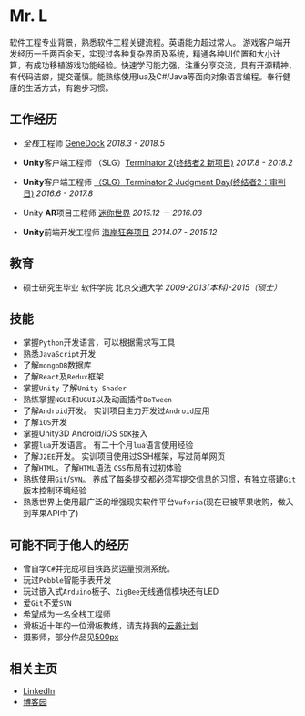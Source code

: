 # Mr. L
软件工程专业背景，熟悉软件工程关键流程。英语能力超过常人。
游戏客户端开发经历一千两百余天，实现过各种复杂界面及系统，精通各种UI位置和大小计算，有成功移植游戏功能经验。快速学习能力强，注重分享交流，具有开源精神，有代码洁癖，提交谨慎。能熟练使用lua及C#/Java等面向对象语言编程。奉行健康的生活方式，有跑步习惯。

## 工作经历
- *全栈*工程师 [GeneDock](https://www.genedock.com/) *2018.3 - 2018.5*
- **Unity**客户端工程师 （SLG）[Terminator 2(终结者2 新项目)](https://play.google.com/store/apps/details?id=com.gameholic.ggplay.skyneten2) *2017.8 - 2018.2*

- **Unity**客户端工程师 [（SLG）Terminator 2 Judgment Day(终结者2：审判日)](https://play.google.com/store/apps/details?id=com.gameholic.ggplay.terminator) *2016.6 - 2017.8*

- Unity **AR**项目工程师 [迷你世界](https://item.taobao.com/item.htm?spm=a230r.1.14.1.BZRWzg&id=530403908388&ns=1&abbucket=10#detail) *2015.12 － 2016.03*

- **Unity**前端开发工程师 [海岸狂奔项目](http://v.youku.com/v_show/id_XMTM0NDc2NDUwNA==.html?from=s1.8-1-1.2) *2014.07 - 2015.12*


## 教育
- 硕士研究生毕业 软件学院 北京交通大学 *2009-2013(本科)-2015（硕士）*

## 技能
- 掌握`Python`开发语言，可以根据需求写工具
- 熟悉`JavaScript`开发
- 了解`mongoDB`数据库
- 了解`React`及`Redux`框架
- 掌握`Unity` 了解`Unity Shader`
- 熟练掌握`NGUI`和`UGUI`以及动画插件`DoTween`
- 了解`Android`开发。 实训项目主力开发过`Android`应用
- 了解`iOS`开发
- 掌握Unity3D Android/iOS `SDK`接入
- 掌握`lua`开发语言。 有二十个月`lua`语言使用经验
- 了解`J2EE`开发。 实训项目使用过SSH框架，写过简单网页
- 了解`HTML`。了解`HTML`语法 `CSS`布局有过初体验
- 熟练使用`Git`/`SVN`。 养成了每条提交都必须写提交信息的习惯，有独立搭建`Git`版本控制环境经验
- 熟悉世界上使用最广泛的增强现实软件平台`Vuforia`(现在已被苹果收购，做入到苹果API中了)

## 可能不同于他人的经历
- 曾自学`C#`并完成项目铁路货运量预测系统。
- 玩过`Pebble`智能手表开发
- 玩过嵌入式`Arduino`板子、`ZigBee`无线通信模块还有LED
- 爱`Git`不爱`SVN`
- 希望成为一名全栈工程师
- 滑板近十年的一位滑板教练，请支持我的[云养计划](https://t.modian.com/project/76909.html)
- 摄影师，部分作品见[500px](https://500px.me/manman90)

## 相关主页
- [LinkedIn](http://www.linkedin.com/in/lvlinxuan)
- [博客园](http://www.cnblogs.com/xuanll/)


